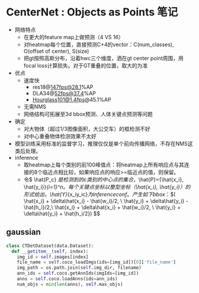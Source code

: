 # CenterNet : Objects as Points 笔记

- 网络特点
  - 在更大的feature map上做预测（4 VS 16）
  - 对heatmap每个位置，直接预测C+4的vector：C(num_classes), O(offset of center), S(size)
  - 把gt按照高斯分布，沿着hwc三个维度，洒在gt center point周围，用focal loss计算损失。对于GT重叠的位置，取大的为准
- 优点
  - 速度快 
    - res18@147fps@28.1%AP
    - DLA34@52fps@37.4%AP
    - Hourglass101@1.4fps@45.1%AP 
  - 无需NMS
  - 网络结构可拓展至3d bbox预测、人体关键点预测等问题
- 确定
  - 对大物体（超过1/3图像面积，大公交车）的框检测不好
  - 对中心重叠物体检测效果不太好
- 模型训练采用标准的监督学习，推理仅仅是单个前向传播网络，不存在NMS这类后处理。
- inference
  - 取heatmap上每个类别的前100峰值点：将heatmap上所有响应点与其连接的8个临近点相比较，如果响应点的响应>=临近点的值，则保留。
  - 令$ \hat{P_c} $是检测到的c类别的中心点的集合，$\hat{P}=\{\hat{x_i}, \hat{y_i}\}_{i=1}^n$。每个关键点坐标以整型坐标$（\hat{x_i}, \hat{y_i}）$的形式给出。$\hat{Y}_{x_iy_ic}$为inference conf。产生如下bbox：$$( \hat{x_i} + \delta\hat{x_i} - \hat{w_i}/2, \ \hat{y_i} + \delta\hat{y_i} - \hat{h_i}/2,\\ \hat{x_i} + \delta\hat{x_i} + \hat{w_i}/2, \ \hat{y_i} + \delta\hat{y_i} + \hat{h_i/2}) $$ 



## gaussian

```python
class CTDetDataset(data.Dataset):
  def __getitem__(self, index):
    img_id = self.images[index]
    file_name = self.coco_loadImgs(ids=[img_id])[0]['file_name']
    img_path = os.path.join(self.img_dir, filename)
    ann_ids = self.coco.getAnnIds(imgIds=[img_id])
    anns = self.coco.loadAnns(ids=ann_ids)
    num_objs = min(len(anns), self.max_objs)
```

